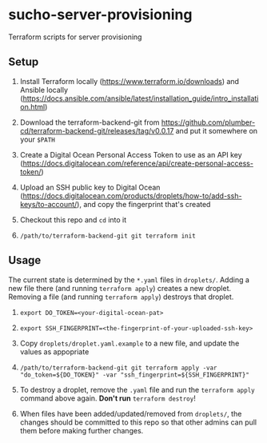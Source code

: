 # sucho-server-provisioning

Terraform scripts for server provisioning


## Setup

1. Install Terraform locally (<https://www.terraform.io/downloads>) and Ansible locally (<https://docs.ansible.com/ansible/latest/installation_guide/intro_installation.html>)

2. Download the terraform-backend-git from <https://github.com/plumber-cd/terraform-backend-git/releases/tag/v0.0.17> and put it somewhere on your `$PATH`

3. Create a Digital Ocean Personal Access Token to use as an API key (<https://docs.digitalocean.com/reference/api/create-personal-access-token/>)

4. Upload an SSH public key to Digital Ocean (<https://docs.digitalocean.com/products/droplets/how-to/add-ssh-keys/to-account/>), and copy the fingerprint that's created

5. Checkout this repo and `cd` into it

6. `/path/to/terraform-backend-git git terraform init`


## Usage

The current state is determined by the `*.yaml` files in `droplets/`.  Adding a new file there (and running `terraform apply`) creates a new droplet.  Removing a file (and running `terraform apply`) destroys that droplet.

1. `export DO_TOKEN=<your-digital-ocean-pat>`

2. `export SSH_FINGERPRINT=<the-fingerprint-of-your-uploaded-ssh-key>`

3. Copy `droplets/droplet.yaml.example` to a new file, and update the values as appopriate

4. `/path/to/terraform-backend-git git terraform apply -var "do_token=${DO_TOKEN}" -var "ssh_fingerprint=${SSH_FINGERPRINT}"`

5. To destroy a droplet, remove the `.yaml` file and run the `terraform apply` command above again.  **Don't run** `terraform destroy`!

6. When files have been added/updated/removed from `droplets/`, the changes should be committed to this repo so that other admins can pull them before making further changes.
  
  